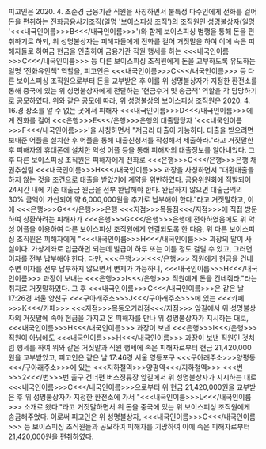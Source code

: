 피고인은 2020. 4. 초순경 금융기관 직원을 사칭하면서 불특정 다수인에게 전화를 걸어 돈을 편취하는 전화금융사기조직(일명 '보이스피싱 조직')의 조직원인 성명불상자(일명 '<<<내국인이름>>>B<<</내국인이름>>>')와 함께 보이스피싱 범행을 통해 돈을 편취하기로 하되, 위 성명불상자는 피해자들에게 전화를 걸어 거짓말을 하여 이에 속은 피해자들로 하여금 현금을 인출하여 금융기관 직원 행세를 하는 <<<내국인이름>>>C<<</내국인이름>>> 등 다른 보이스피싱 조직원에게 돈을 교부하도록 유도하는 일명 '전화유인책' 역할을, 피고인은 <<<내국인이름>>>C<<</내국인이름>>> 등 다른 보이스피싱 조직원으로부터 돈을 교부받은 후 이를 위 성명불상자가 지정한 환전소를 통해 중국에 있는 위 성명불상자에게 전달하는 '현금수거 및 송금책' 역할을 각 담당하기로 공모하였다.
위와 같은 공모에 따라, 위 성명불상의 보이스피싱 조직원은 2020. 4. 16.경 장소를 알 수 없는 곳에서 피해자 <<<내국인이름>>>D<<</내국인이름>>>에게 전화를 걸어 <<<은행>>>E<<</은행>>>은행의 대출담당자 '<<<내국인이름>>>F<<</내국인이름>>>'을 사칭하면서 "저금리 대출이 가능하다. 대출을 받으려면 보내준 어플을 설치한 후 어플을 통해 대출신청서를 작성해서 제출하라."라고 거짓말한 후 피해자의 휴대폰에 설치한 악성 어플 등을 통해 피해자의 대출정보를 알아내었다. 그 후 다른 보이스피싱 조직원은 피해자에게 전화로 <<<은행>>>G<<</은행>>>은행 채권추심팀 <<<내국인이름>>>H<<</내국인이름>>> 과장을 사칭하면서 "대환대출을 하지 않는 것을 조건으로 대출을 받았기에 계약을 위반하였다. 금융위원회에 적발되어 24시간 내에 기존 대출금 원금을 전부 완납해야 한다. 완납하지 않으면 대출금액의 30% 금액이 가산되어 약 6,000,000원을 추가로 납부해야 한다."라고 거짓말하고, 이에 <<<은행>>>G<<</은행>>>은행 <<<지점>>>목동점<<</지점>>>에 직접 방문하여 상환하려는 피해자가 <<<은행>>>G<<</은행>>>은행에 전화하였음에도 위 악성 어플을 이용하여 다른 보이스피싱 조직원에게 연결되도록 한 다음, 위 다른 보이스피싱 조직원은 피해자에게 "<<<내국인이름>>>H<<</내국인이름>>> 과장의 말이 사실이다. 가상계좌로 입금하면 되는데 발급이 하루 또는 이틀 정도 걸릴 수 있고, 그러면 이자를 전부 납부해야 한다. 다만, <<<은행>>>I<<</은행>>> 직원에게 현금을 건네주면 이자를 전부 납부하지 않으면서 변제가 가능하니, <<<내국인이름>>>H<<</내국인이름>>> 과장이 보내는 <<<은행>>>I<<</은행>>> 직원에게 돈을 건네줘라."라는 취지로 거짓말하였다.
그 후 <<<내국인이름>>>C<<</내국인이름>>>은 같은 날 17:26경 서울 양천구 <<<구아래주소>>>J<<</구아래주소>>>에 있는 <<<카페>>>K<<</카페>>> <<<지점>>>목동오거리점<<</지점>>> 앞길에서 위 성명불상자의 거짓말에 속아 현금을 가지고 온 피해자를 만나 위 성명불상자가 지시하는 대로, <<<내국인이름>>>H<<</내국인이름>>> 과장이 보낸 <<<은행>>>I<<</은행>>> 직원이 아님에도 <<<내국인이름>>>H<<</내국인이름>>> 과장이 보낸 직원인 것처럼 행세를 하여 위와 같은 거짓말과 직원 행세에 속은 피해자로부터 현금 21,420,000원을 교부받았고, 피고인은 같은 날 17:46경 서울 영등포구 <<<구아래주소>>>양평동<<</구아래주소>>>에 있는 <<<지하철역>>>양평역<<</지하철역>>> <<<번>>>2<<</번>>>번 출구 건너편 버스정류장 앞길에서 위 성명불상자가 지시하는 대로 <<<내국인이름>>>C<<</내국인이름>>>으로부터 위 현금 21,420,000원을 교부받은 후 위 성명불상자가 지정한 환전소에 가서 "<<<내국인이름>>>L<<</내국인이름>>> 소개로 왔다."라고 거짓말하면서 위 돈을 중국에 있는 위 보이스피싱 조직원에게 송금해주었다.
이로써 피고인은 위 성명불상자, <<<내국인이름>>>C<<</내국인이름>>> 등 보이스피싱 조직원들과 공모하여 피해자를 기망하여 이에 속은 피해자로부터 21,420,000원을 편취하였다.